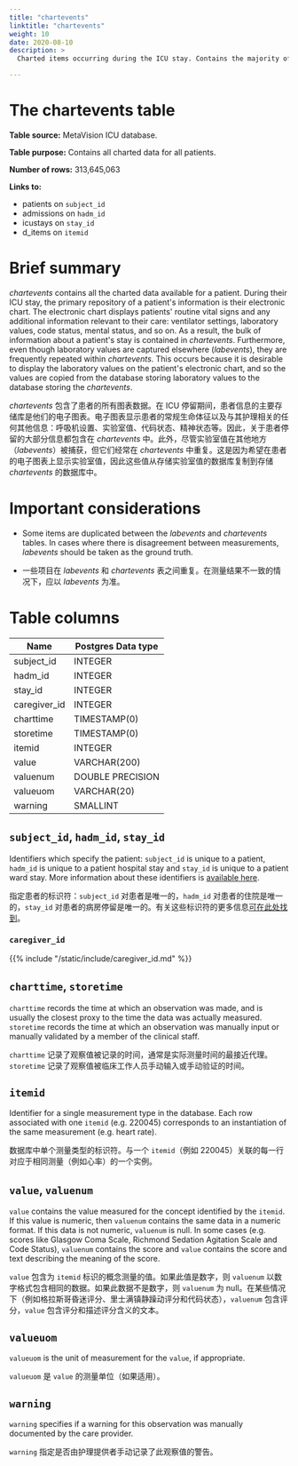 ```yaml
---
title: "chartevents"
linktitle: "chartevents"
weight: 10
date: 2020-08-10
description: >
  Charted items occurring during the ICU stay. Contains the majority of information documented in the ICU.

---
```


# The chartevents table

**Table source:** MetaVision ICU database.

**Table purpose:** Contains all charted data for all patients.

**Number of rows:** 313,645,063

**Links to:**

* patients on `subject_id`
* admissions on `hadm_id`
* icustays on `stay_id`
* d_items on `itemid`

# Brief summary

*chartevents* contains all the charted data available for a patient. During their ICU stay, the primary repository of a patient's information is their electronic chart. The electronic chart displays patients' routine vital signs and any additional information relevant to their care: ventilator settings, laboratory values, code status, mental status, and so on. As a result, the bulk of information about a patient's stay is contained in *chartevents*. Furthermore, even though laboratory values are captured elsewhere (*labevents*), they are frequently repeated within *chartevents*. This occurs because it is desirable to display the laboratory values on the patient's electronic chart, and so the values are copied from the database storing laboratory values to the database storing the *chartevents*.

*chartevents* 包含了患者的所有图表数据。在 ICU 停留期间，患者信息的主要存储库是他们的电子图表。电子图表显示患者的常规生命体征以及与其护理相关的任何其他信息：呼吸机设置、实验室值、代码状态、精神状态等。因此，关于患者停留的大部分信息都包含在 *chartevents* 中。此外，尽管实验室值在其他地方（*labevents*）被捕获，但它们经常在 *chartevents* 中重复。这是因为希望在患者的电子图表上显示实验室值，因此这些值从存储实验室值的数据库复制到存储 *chartevents* 的数据库中。

# Important considerations

* Some items are duplicated between the *labevents* and *chartevents* tables. In cases where there is disagreement between measurements, *labevents* should be taken as the ground truth.

* 一些项目在 *labevents* 和 *chartevents* 表之间重复。在测量结果不一致的情况下，应以 *labevents* 为准。

# Table columns

| Name         | Postgres Data type |
|--------------|--------------------|
| subject\_id  | INTEGER            |
| hadm\_id     | INTEGER            |
| stay\_id     | INTEGER            |
| caregiver_id | INTEGER            |
| charttime    | TIMESTAMP(0)       |
| storetime    | TIMESTAMP(0)       |
| itemid       | INTEGER            |
| value        | VARCHAR(200)       |
| valuenum     | DOUBLE PRECISION   |
| valueuom     | VARCHAR(20)        |
| warning      | SMALLINT           |

## `subject_id`, `hadm_id`, `stay_id`

Identifiers which specify the patient: `subject_id` is unique to a patient, `hadm_id` is unique to a patient hospital stay and `stay_id` is unique to a patient ward stay. More information about these identifiers is [available here](/docs/iv/about/concepts/).

指定患者的标识符：`subject_id` 对患者是唯一的，`hadm_id` 对患者的住院是唯一的，`stay_id` 对患者的病房停留是唯一的。有关这些标识符的更多信息[可在此处找到](/docs/iv/about/concepts/)。

### `caregiver_id`

{{% include "/static/include/caregiver_id.md" %}}

## `charttime`, `storetime`

`charttime` records the time at which an observation was made, and is usually the closest proxy to the time the data was actually measured. `storetime` records the time at which an observation was manually input or manually validated by a member of the clinical staff.

`charttime` 记录了观察值被记录的时间，通常是实际测量时间的最接近代理。`storetime` 记录了观察值被临床工作人员手动输入或手动验证的时间。

## `itemid`

Identifier for a single measurement type in the database. Each row associated with one `itemid` (e.g. 220045) corresponds to an instantiation of the same measurement (e.g. heart rate).

数据库中单个测量类型的标识符。与一个 `itemid`（例如 220045）关联的每一行对应于相同测量（例如心率）的一个实例。

## `value`, `valuenum`

`value` contains the value measured for the concept identified by the `itemid`. If this value is numeric, then `valuenum` contains the same data in a numeric format. If this data is not numeric, `valuenum` is null. In some cases (e.g. scores like Glasgow Coma Scale, Richmond Sedation Agitation Scale and Code Status), `valuenum` contains the score and `value` contains the score and text describing the meaning of the score.

`value` 包含为 `itemid` 标识的概念测量的值。如果此值是数字，则 `valuenum` 以数字格式包含相同的数据。如果此数据不是数字，则 `valuenum` 为 null。在某些情况下（例如格拉斯哥昏迷评分、里士满镇静躁动评分和代码状态），`valuenum` 包含评分，`value` 包含评分和描述评分含义的文本。

## `valueuom`

`valueuom` is the unit of measurement for the `value`, if appropriate.

`valueuom` 是 `value` 的测量单位（如果适用）。

## `warning`

`warning` specifies if a warning for this observation was manually documented by the care provider.

`warning` 指定是否由护理提供者手动记录了此观察值的警告。
